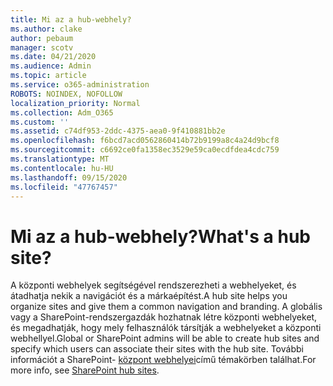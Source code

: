 ```yaml
---
title: Mi az a hub-webhely?
ms.author: clake
author: pebaum
manager: scotv
ms.date: 04/21/2020
ms.audience: Admin
ms.topic: article
ms.service: o365-administration
ROBOTS: NOINDEX, NOFOLLOW
localization_priority: Normal
ms.collection: Adm_O365
ms.custom: ''
ms.assetid: c74df953-2ddc-4375-aea0-9f410881bb2e
ms.openlocfilehash: f6bcd7acd0562860414b72b9199a8c4a24d9bcf8
ms.sourcegitcommit: c6692ce0fa1358ec3529e59ca0ecdfdea4cdc759
ms.translationtype: MT
ms.contentlocale: hu-HU
ms.lasthandoff: 09/15/2020
ms.locfileid: "47767457"
---
```

# <a name="whats-a-hub-site"></a><span data-ttu-id="c65e6-102">Mi az a hub-webhely?</span><span class="sxs-lookup"><span data-stu-id="c65e6-102">What's a hub site?</span></span>

<span data-ttu-id="c65e6-103">A központi webhelyek segítségével rendszerezheti a webhelyeket, és átadhatja nekik a navigációt és a márkaépítést.</span><span class="sxs-lookup"><span data-stu-id="c65e6-103">A hub site helps you organize sites and give them a common navigation and branding.</span></span> <span data-ttu-id="c65e6-104">A globális vagy a SharePoint-rendszergazdák hozhatnak létre központi webhelyeket, és megadhatják, hogy mely felhasználók társítják a webhelyeket a központi webhellyel.</span><span class="sxs-lookup"><span data-stu-id="c65e6-104">Global or SharePoint admins will be able to create hub sites and specify which users can associate their sites with the hub site.</span></span> <span data-ttu-id="c65e6-105">További információt a SharePoint- [központ webhelyei](https://go.microsoft.com/fwlink/?linkid=869388)című témakörben találhat.</span><span class="sxs-lookup"><span data-stu-id="c65e6-105">For more info, see [SharePoint hub sites](https://go.microsoft.com/fwlink/?linkid=869388).</span></span>
  